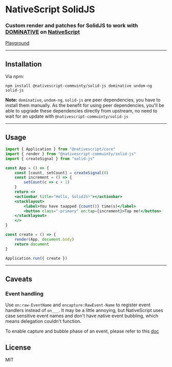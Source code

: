 # NativeScript SolidJS

### **Custom render and patches for SolidJS to work with [DOMiNATIVE](https://github.com/SudoMaker/DOMiNATIVE) on [NativeScript](https://nativescript.org/)**

[Playground](https://stackblitz.com/edit/nativescript-dominative-solid?file=app/app.jsx)

---

## Installation

Via npm:

```shell
npm install @nativescript-commuinty/solid-js dominative undom-ng solid-js
```

**Note:** `dominative`, `undom-ng`, `solid-js` are peer dependencies, you have to install them manually. As the benefit for using peer dependencies, you'll be able to upgrade these dependencies directly from upstream, no need to wait for an update with `@nativescript-commuinty/solid-js`

---

## Usage

```jsx
import { Application } from "@nativescript/core"
import { render } from "@nativescript-commuinty/solid-js"
import { createSignal } from "solid-js"

const App = () => {
	const [count, setCount] = createSignal(0)
	const increment = () => {
		setCount(c => c + 1)
	}
	return <>
	<actionbar title="Hello, SolidJS!"></actionbar>
	<stacklayout>
		<label>You have taapped {count()} time(s)</label>
		<button class="-primary" on:tap={increment}>Tap me!</button>
	</stacklayout>
	</>
}

const create = () => {
	render(App, document.body)
	return document
}

Application.run({ create })

```

---

## Caveats

### Event handling

Use `on:raw-EventName` and `oncapture:RawEvent-Name` to register event handlers instead of `on___`. It may be a little annoying, but NativeScript uses case sensitive event names and don't have native event bubbling, which means delegation couldn't function.

To enable capture and bubble phase of an event, please refer to this [doc](https://github.com/SudoMaker/DOMiNATIVE#tweakabledefineeventoptioneventname-string-option-eventoption)

## License

MIT
